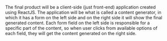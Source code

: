 The final product will be a client-side (just front-end) application created using ReactJS. The application will be what is called a content generator, in which it has a form on the left side and on the right side it will show the final generated content.
Each form field on the left side is responsible for a specific part of the content, so when user clicks from available options of each field, they will get the content generated on the right side.
